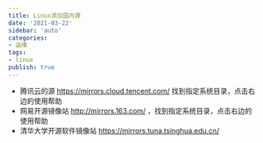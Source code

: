 ```yaml
---
title: Linux添加国内源
date: '2021-03-22'
sidebar: 'auto'
categories:
- 运维
tags:
- linux
publish: true
---
```


* 腾讯云的源 https://mirrors.cloud.tencent.com/   找到指定系统目录，点击右边的使用帮助
* 网易开源镜像站 http://mirrors.163.com/ ，找到指定系统目录，点击右边的使用帮助
* 清华大学开源软件镜像站 https://mirrors.tuna.tsinghua.edu.cn/
